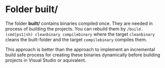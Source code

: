 # Folder **built/**

The folder **built/** contains binaries compiled once. They are needed in process of building the projects. You can rebuild them by `/build.(cmd|ps1|sh) cleanbinary compilebinary` where the target `cleanbinary` cleans the built-folder and the target `compilebinary` compiles them.

This approach is better than the approach to implement an incremental build safe process for creating these binaries dynamically before building projects in Visual Studio or aquivalent.
